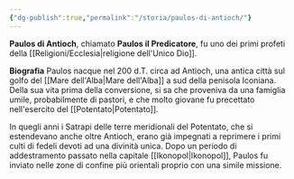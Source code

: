 ```yaml
---
{"dg-publish":true,"permalink":"/storia/paulos-di-antioch/"}
---
```


**Paulos di Antioch**, chiamato **Paulos il Predicatore**, fu uno dei primi profeti della [[Religioni/Ecclesia\|religione dell'Unico Dio]]. 

**Biografia** 
 Paulos nacque nel 200 d.T. circa ad Antioch, una antica città sul golfo del [[Mare dell'Alba\|Mare dell'Alba]] a sud della penisola Iconiana. Della sua vita prima della conversione, si sa che proveniva da una famiglia umile, probabilmente di pastori, e che molto giovane fu precettato nell'esercito del [[Potentato\|Potentato]]. 

 In quegli anni i Satrapi delle terre meridionali del Potentato, che si estendevano anche oltre Antioch, erano già impegnati a reprimere i primi culti di fedeli devoti ad una divinità unica. Dopo un periodo di addestramento passato nella capitale [[Ikonopol\|Ikonopol]], Paulos fu inviato nelle zone di confine più orientali proprio con una simile missione. 

